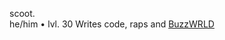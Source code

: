scoot.  
he/him • lvl. 30 
Writes code, raps and <a href="https://buzzwrld.itch.io/" target="_blank" title="BuzzWRLD on itch.io">BuzzWRLD</a>
